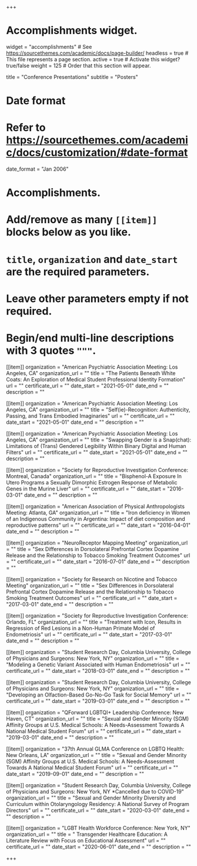 +++
# Accomplishments widget.
widget = "accomplishments"  # See https://sourcethemes.com/academic/docs/page-builder/
headless = true  # This file represents a page section.
active = true  # Activate this widget? true/false
weight = 125  # Order that this section will appear.

title = "Conference Presentations"
subtitle = "Posters"

# Date format
#   Refer to https://sourcethemes.com/academic/docs/customization/#date-format
date_format = "Jan 2006"

# Accomplishments.
#   Add/remove as many `[[item]]` blocks below as you like.
#   `title`, `organization` and `date_start` are the required parameters.
#   Leave other parameters empty if not required.
#   Begin/end multi-line descriptions with 3 quotes `"""`.

[[item]]
  organization = "American Psychiatric Association Meeting: Los Angeles, CA"
  organization_url = ""
  title = "The Patients Beneath White Coats: An Exploration of Medical Student Professional Identity Formation"
  url = ""
  certificate_url = ""
  date_start = "2021-05-01"
  date_end = ""
  description = ""
  
  [[item]]
  organization = "American Psychiatric Association Meeting: Los Angeles, CA"
  organization_url = ""
  title = "Self(ie)-Recognition: Authenticity, Passing, and Trans Embodied Imaginaries"
  url = ""
  certificate_url = ""
  date_start = "2021-05-01"
  date_end = ""
  description = ""

[[item]]
  organization = "American Psychiatric Association Meeting: Los Angeles, CA"
  organization_url = ""
  title = "Swapping Gender is a Snap(chat): Limitations of (Trans) Gendered Legibility Within Binary Digital and Human Filters"
  url = ""
  certificate_url = ""
  date_start = "2021-05-01"
  date_end = ""
  description = ""

[[item]]
  organization = "Society for Reproductive Investigation Conference: Montreal, Canada"
  organization_url = ""
  title = "Bisphenol-A Exposure In Utero Programs a Sexually Dimorphic Estrogen Response of Metabolic Genes in the Murine Liver"
  url = ""
  certificate_url = ""
  date_start = "2016-03-01"
  date_end = ""
  description = ""
 
[[item]]
  organization = "American Association of Physical Anthropologists Meeting: Atlanta, GA"
  organization_url = ""
  title = "Iron deficiency in Women of an Indigenous Community in Argentina: Impact of diet composition and reproductive patterns"
  url = ""
  certificate_url = ""
  date_start = "2016-04-01"
  date_end = ""
  description = ""

[[item]]
  organization = "NeuroReceptor Mapping Meeting"
  organization_url = ""
  title = "Sex Differences in Dorsolateral Prefrontal Cortex Dopamine Release and the Relationship to Tobacco Smoking Treatment Outcomes"
  url = ""
  certificate_url = ""
  date_start = "2016-07-01"
  date_end = ""
  description = ""
  
[[item]]
  organization = "Society for Research on Nicotine and Tobacco Meeting"
  organization_url = ""
  title = "Sex Differences in Dorsolateral Prefrontal Cortex Dopamine Release and the Relationship to Tobacco Smoking Treatment Outcomes"
  url = ""
  certificate_url = ""
  date_start = "2017-03-01"
  date_end = ""
  description = ""

[[item]]
  organization = "Society for Reproductive Investigation Conference: Orlando, FL"
  organization_url = ""
  title = "Treatment with Icon, Results in Regression of Red Lesions in a Non-Human Primate Model of Endometriosis"
  url = ""
  certificate_url = ""
  date_start = "2017-03-01"
  date_end = ""
  description = ""

[[item]]
  organization = "Student Research Day, Columbia University, College of Physicians and Surgeons: New York, NY"
  organization_url = ""
  title = "Modeling a Genetic Variant Associated with Human Endometriosis"
  url = ""
  certificate_url = ""
  date_start = "2018-03-01"
  date_end = ""
  description = ""

[[item]]
  organization = "Student Research Day, Columbia University, College of Physicians and Surgeons: New York, NY"
  organization_url = ""
  title = "Developing an Olfaction-Based Go-No-Go Task for Social Memory"
  url = ""
  certificate_url = ""
  date_start = "2019-03-01"
  date_end = ""
  description = ""
  
[[item]]
  organization = "QForward LGBTQI+ Leadership Conference: New Haven, CT"
  organization_url = ""
  title = "Sexual and Gender Minority (SGM) Affinity Groups at U.S. Medical Schools: A Needs-Assessment Towards A National Medical Student Forum"
  url = ""
  certificate_url = ""
  date_start = "2019-03-01"
  date_end = ""
  description = ""
  
[[item]]
  organization = "37th Annual GLMA Conference on LGBTQ Health: New Orleans, LA"
  organization_url = ""
  title = "Sexual and Gender Minority (SGM) Affinity Groups at U.S. Medical Schools: A Needs-Assessment Towards A National Medical Student Forum"
  url = ""
  certificate_url = ""
  date_start = "2019-09-01"
  date_end = ""
  description = ""
  
[[item]]
  organization = "Student Research Day, Columbia University, College of Physicians and Surgeons: New York, NY *Cancelled due to COVID-19"
  organization_url = ""
  title = "Sexual and Gender Minority Diversity and Curriculum within Otolaryngology Residency: A National Survey of Program Directors"
  url = ""
  certificate_url = ""
  date_start = "2020-03-01"
  date_end = ""
  description = ""
  
[[item]]
  organization = "LGBT Health Workforce Conference: New York, NY"
  organization_url = ""
  title = " Transgender Healthcare Education: A Literature Review with Focus on Educational Assessment"
  url = ""
  certificate_url = ""
  date_start = "2020-06-01"
  date_end = ""
  description = ""
      
+++
